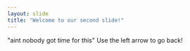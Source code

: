 ```yaml
---
layout: slide
title: "Welcome to our second slide!"
---
```

"aint nobody got time for this"
Use the left arrow to go back!
